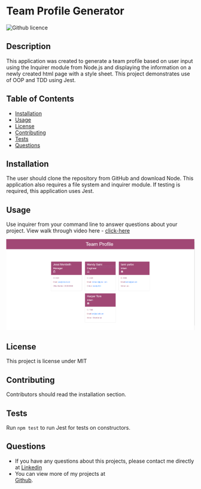 # Team Profile Generator 
![Github licence](http://img.shields.io/badge/license-MIT-blue.svg)

## Description 
This application was created to generate a team profile based on user input using the Inquirer module from Node.js and displaying the information on a newly created html page with a style sheet. This project demonstrates use of OOP and TDD using Jest. 
 
## Table of Contents
* [Installation](#installation)
* [Usage](#usage)
* [License](#license)
* [Contributing](#contributing)
* [Tests](#tests)
* [Questions](#questions)

## Installation 
The user should clone the repository from GitHub and download Node. This application also requires a file system and inquirer module. If testing is required, this application uses Jest. 

## Usage 
Use inquirer from your command line to answer questions about your project.
View walk through video here - [click-here](https://watch.screencastify.com/v/6W6LT2CVGx0s1PWwayWI)



 ![Screencastify](.//assets/img.PNG)

## License 
This project is license under MIT

## Contributing 
Contributors should read the installation section. 

## Tests
Run `npm test` to run Jest for tests on constructors. 

## Questions
* If you have any questions about this projects, please contact me directly at [Linkedin](https://www.linkedin.com/in/m23saini/ )
* You can view more of my projects at  
[Github](https://github.com/mandy2324).